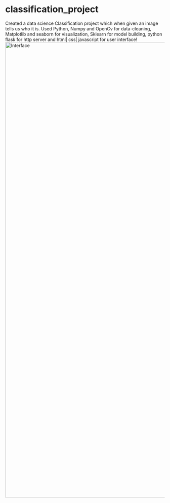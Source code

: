 # classification_project
Created a data science Classification project which when given an image tells us who it is. Used Python, Numpy and OpenCv for data-cleaning, Matplotlib and seaborn for visualization, Sklearn for model building, python flask for http server and html| css| javascript for user interface!
<img width="1440" alt="Interface" src="https://user-images.githubusercontent.com/90876253/196072181-1207bc34-5268-483b-81db-855077e64d99.png">
